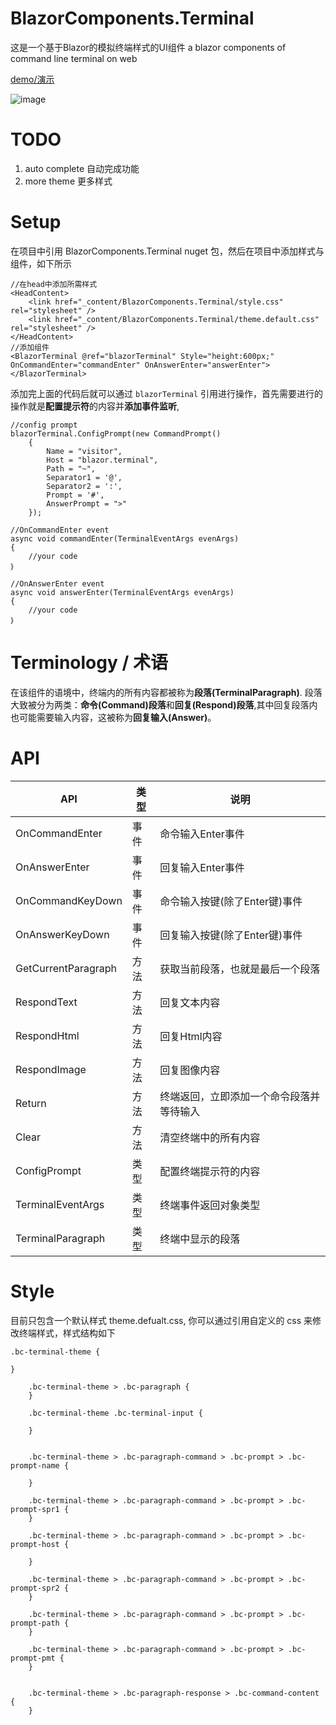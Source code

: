 # BlazorComponents.Terminal
这是一个基于Blazor的模拟终端样式的UI组件
a blazor components of  command line terminal on web

[demo/演示](https://static.lvhang.site/blazorterminal/)  

![image](https://github.com/wanglvhang/BlazorComponents.Terminal/assets/936437/3c08a3ac-c31e-4fc4-964d-bcca7470421a)

# TODO
1. auto complete 自动完成功能
2. more theme 更多样式

# Setup
在项目中引用 BlazorComponents.Terminal nuget 包，然后在项目中添加样式与组件，如下所示

```
//在head中添加所需样式
<HeadContent>
    <link href="_content/BlazorComponents.Terminal/style.css" rel="stylesheet" />
    <link href="_content/BlazorComponents.Terminal/theme.default.css" rel="stylesheet" />
</HeadContent>
//添加组件
<BlazorTerminal @ref="blazorTerminal" Style="height:600px;" OnCommandEnter="commandEnter" OnAnswerEnter="answerEnter"></BlazorTerminal>
```
添加完上面的代码后就可以通过 `blazorTerminal` 引用进行操作，首先需要进行的操作就是**配置提示符**的内容并**添加事件监听**,

```
//config prompt
blazorTerminal.ConfigPrompt(new CommandPrompt()
    {
        Name = "visitor",
        Host = "blazor.terminal",
        Path = "~",
        Separator1 = '@',
        Separator2 = ':',
        Prompt = '#',
        AnswerPrompt = ">"
    });

//OnCommandEnter event
async void commandEnter(TerminalEventArgs evenArgs)
{
    //your code
｝

//OnAnswerEnter event
async void answerEnter(TerminalEventArgs evenArgs)
{
    //your code
｝

```


# Terminology / 术语
在该组件的语境中，终端内的所有内容都被称为**段落(TerminalParagraph)**. 段落大致被分为两类：**命令(Command)段落**和**回复(Respond)段落**,其中回复段落内也可能需要输入内容，这被称为**回复输入(Answer)**。


# API

| API| 类型|说明 |
| ----- | ---- | ----- |
| OnCommandEnter  | 事件  | 命令输入Enter事件 | 
| OnAnswerEnter | 事件 | 回复输入Enter事件 | 
| OnCommandKeyDown| 事件 |命令输入按键(除了Enter键)事件  | 
| OnAnswerKeyDown| 事件 | 回复输入按键(除了Enter键)事件 | 
| GetCurrentParagraph| 方法 | 获取当前段落，也就是最后一个段落 | 
| RespondText| 方法 | 回复文本内容 | 
| RespondHtml| 方法 | 回复Html内容 | 
| RespondImage| 方法 | 回复图像内容 | 
| Return| 方法 | 终端返回，立即添加一个命令段落并等待输入 | 
| Clear | 方法 | 清空终端中的所有内容 | 
| ConfigPrompt| 类型 | 配置终端提示符的内容 | 
| TerminalEventArgs| 类型 | 终端事件返回对象类型 | 
| TerminalParagraph| 类型 | 终端中显示的段落 | 


# Style

目前只包含一个默认样式 theme.defualt.css, 你可以通过引用自定义的 css 来修改终端样式，样式结构如下


```
.bc-terminal-theme {

}

    .bc-terminal-theme > .bc-paragraph {
    }

    .bc-terminal-theme .bc-terminal-input {

    }


    .bc-terminal-theme > .bc-paragraph-command > .bc-prompt > .bc-prompt-name {

    }

    .bc-terminal-theme > .bc-paragraph-command > .bc-prompt > .bc-prompt-spr1 {
    }

    .bc-terminal-theme > .bc-paragraph-command > .bc-prompt > .bc-prompt-host {

    }

    .bc-terminal-theme > .bc-paragraph-command > .bc-prompt > .bc-prompt-spr2 {
    }

    .bc-terminal-theme > .bc-paragraph-command > .bc-prompt > .bc-prompt-path {
    }

    .bc-terminal-theme > .bc-paragraph-command > .bc-prompt > .bc-prompt-pmt {
    }


    .bc-terminal-theme > .bc-paragraph-response > .bc-command-content {
    }

```






